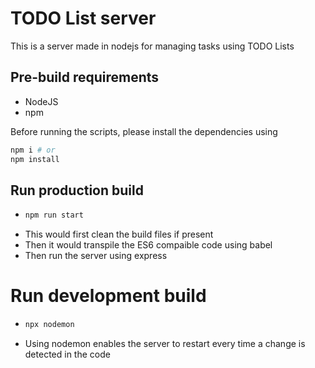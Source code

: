 # TODO List server

This is a server made in nodejs for managing tasks using TODO Lists

## Pre-build requirements
- NodeJS
- npm

Before running the scripts, please install the dependencies using 
``` bash
npm i # or
npm install
```
## Run production build

- ``` bash
  npm run start
  ```
- This would first clean the build files if present
- Then it would transpile the ES6 compaible code using babel
- Then run the server using express

# Run development build

- ``` bash
  npx nodemon
  ```
- Using nodemon enables the server to restart every time a change is detected in the code